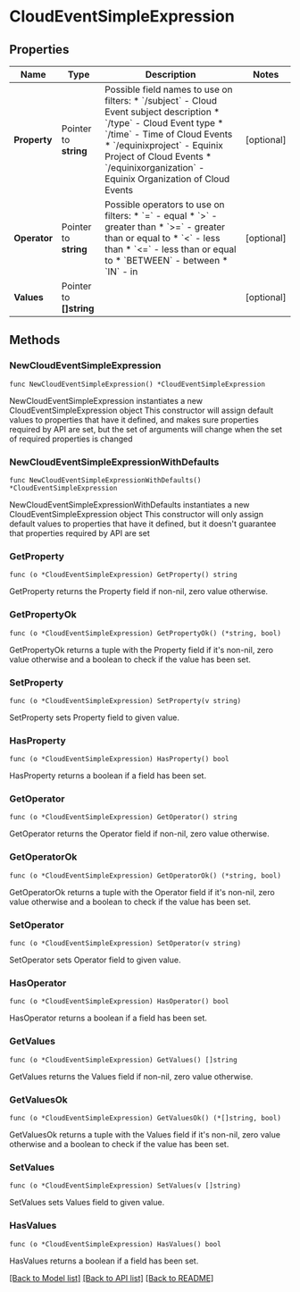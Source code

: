 # CloudEventSimpleExpression

## Properties

Name | Type | Description | Notes
------------ | ------------- | ------------- | -------------
**Property** | Pointer to **string** | Possible field names to use on filters:  * &#x60;/subject&#x60; - Cloud Event subject description  * &#x60;/type&#x60; - Cloud Event type  * &#x60;/time&#x60; - Time of Cloud Events  * &#x60;/equinixproject&#x60; - Equinix Project of Cloud Events  * &#x60;/equinixorganization&#x60; - Equinix Organization of Cloud Events  | [optional] 
**Operator** | Pointer to **string** | Possible operators to use on filters:  * &#x60;&#x3D;&#x60; - equal  * &#x60;&gt;&#x60; - greater than  * &#x60;&gt;&#x3D;&#x60; - greater than or equal to  * &#x60;&lt;&#x60; - less than  * &#x60;&lt;&#x3D;&#x60; - less than or equal to  * &#x60;BETWEEN&#x60; - between  * &#x60;IN&#x60; - in  | [optional] 
**Values** | Pointer to **[]string** |  | [optional] 

## Methods

### NewCloudEventSimpleExpression

`func NewCloudEventSimpleExpression() *CloudEventSimpleExpression`

NewCloudEventSimpleExpression instantiates a new CloudEventSimpleExpression object
This constructor will assign default values to properties that have it defined,
and makes sure properties required by API are set, but the set of arguments
will change when the set of required properties is changed

### NewCloudEventSimpleExpressionWithDefaults

`func NewCloudEventSimpleExpressionWithDefaults() *CloudEventSimpleExpression`

NewCloudEventSimpleExpressionWithDefaults instantiates a new CloudEventSimpleExpression object
This constructor will only assign default values to properties that have it defined,
but it doesn't guarantee that properties required by API are set

### GetProperty

`func (o *CloudEventSimpleExpression) GetProperty() string`

GetProperty returns the Property field if non-nil, zero value otherwise.

### GetPropertyOk

`func (o *CloudEventSimpleExpression) GetPropertyOk() (*string, bool)`

GetPropertyOk returns a tuple with the Property field if it's non-nil, zero value otherwise
and a boolean to check if the value has been set.

### SetProperty

`func (o *CloudEventSimpleExpression) SetProperty(v string)`

SetProperty sets Property field to given value.

### HasProperty

`func (o *CloudEventSimpleExpression) HasProperty() bool`

HasProperty returns a boolean if a field has been set.

### GetOperator

`func (o *CloudEventSimpleExpression) GetOperator() string`

GetOperator returns the Operator field if non-nil, zero value otherwise.

### GetOperatorOk

`func (o *CloudEventSimpleExpression) GetOperatorOk() (*string, bool)`

GetOperatorOk returns a tuple with the Operator field if it's non-nil, zero value otherwise
and a boolean to check if the value has been set.

### SetOperator

`func (o *CloudEventSimpleExpression) SetOperator(v string)`

SetOperator sets Operator field to given value.

### HasOperator

`func (o *CloudEventSimpleExpression) HasOperator() bool`

HasOperator returns a boolean if a field has been set.

### GetValues

`func (o *CloudEventSimpleExpression) GetValues() []string`

GetValues returns the Values field if non-nil, zero value otherwise.

### GetValuesOk

`func (o *CloudEventSimpleExpression) GetValuesOk() (*[]string, bool)`

GetValuesOk returns a tuple with the Values field if it's non-nil, zero value otherwise
and a boolean to check if the value has been set.

### SetValues

`func (o *CloudEventSimpleExpression) SetValues(v []string)`

SetValues sets Values field to given value.

### HasValues

`func (o *CloudEventSimpleExpression) HasValues() bool`

HasValues returns a boolean if a field has been set.


[[Back to Model list]](../README.md#documentation-for-models) [[Back to API list]](../README.md#documentation-for-api-endpoints) [[Back to README]](../README.md)


